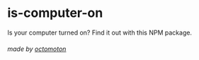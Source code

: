 # is-computer-on
Is your computer turned on? Find it out with this NPM package.

###### made by [octomoton](https://github.com/octomoton/)
